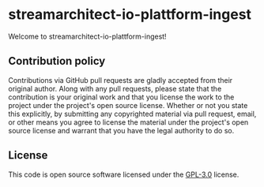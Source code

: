 # streamarchitect-io-plattform-ingest #

Welcome to streamarchitect-io-plattform-ingest!

## Contribution policy ##

Contributions via GitHub pull requests are gladly accepted from their original author. Along with
any pull requests, please state that the contribution is your original work and that you license
the work to the project under the project's open source license. Whether or not you state this
explicitly, by submitting any copyrighted material via pull request, email, or other means you
agree to license the material under the project's open source license and warrant that you have the
legal authority to do so.

## License ##

This code is open source software licensed under the
[GPL-3.0](http://www.gnu.org/licenses/gpl-3.0.en.html) license.
